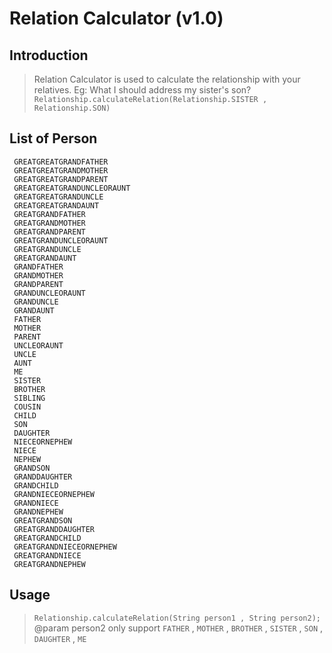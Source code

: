 # Relation Calculator (v1.0)

## Introduction
> Relation Calculator is used to calculate the relationship with your relatives.
> Eg: What I should address my sister's son?
> `Relationship.calculateRelation(Relationship.SISTER , Relationship.SON)`

## List of Person
     GREATGREATGRANDFATHER
     GREATGREATGRANDMOTHER 
     GREATGREATGRANDPARENT 
     GREATGREATGRANDUNCLEORAUNT
     GREATGREATGRANDUNCLE
     GREATGREATGRANDAUNT
     GREATGRANDFATHER
     GREATGRANDMOTHER
     GREATGRANDPARENT
     GREATGRANDUNCLEORAUNT
     GREATGRANDUNCLE
     GREATGRANDAUNT
     GRANDFATHER
     GRANDMOTHER
     GRANDPARENT
     GRANDUNCLEORAUNT
     GRANDUNCLE
     GRANDAUNT
     FATHER
     MOTHER
     PARENT 
     UNCLEORAUNT 
     UNCLE 
     AUNT 
     ME 
     SISTER 
     BROTHER 
     SIBLING 
     COUSIN 
     CHILD 
     SON 
     DAUGHTER 
     NIECEORNEPHEW 
     NIECE 
     NEPHEW 
     GRANDSON
     GRANDDAUGHTER
     GRANDCHILD 
     GRANDNIECEORNEPHEW 
     GRANDNIECE 
     GRANDNEPHEW 
     GREATGRANDSON 
     GREATGRANDDAUGHTER 
     GREATGRANDCHILD 
     GREATGRANDNIECEORNEPHEW 
     GREATGRANDNIECE 
     GREATGRANDNEPHEW 


## Usage
> `Relationship.calculateRelation(String person1 , String person2);`
> @param person2 only support `FATHER` , `MOTHER` , `BROTHER` , `SISTER` , `SON` , `DAUGHTER` , `ME`
